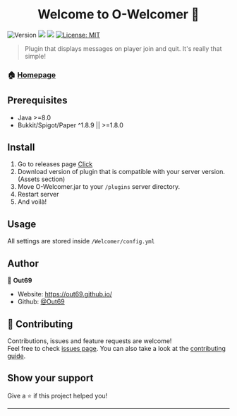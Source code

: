 <h1 align="center">Welcome to O-Welcomer 👋</h1>
<p>
  <img alt="Version" src="https://img.shields.io/badge/version-1.0.0-blue.svg?cacheSeconds=2592000" />
  <img src="https://img.shields.io/badge/Java-%3E%3D8.0-blue.svg" />
  <img src="https://img.shields.io/badge/Bukkit/Spigot/Paper-%5E1.8.9%20%7C%7C%20%3E%3D1.8.0-blue.svg" />
  <a href="#" target="_blank">
    <img alt="License: MIT" src="https://img.shields.io/badge/License-MIT-yellow.svg" />
  </a>
</p>

> Plugin that displays messages on player join and quit. It's really that simple!

### 🏠 [Homepage](https://github.com/Out69/O-Welcomer#readme)

## Prerequisites

- Java >=8.0
- Bukkit/Spigot/Paper ^1.8.9 || >=1.8.0

## Install

1. Go to releases page [Click](https://github.com/Out69/O-Welcomer/releases)
3. Download version of plugin that is compatible with your server version. (Assets section)
4. Move O-Welcomer.jar to your `/plugins` server directory.
5. Restart server
6. And voilà!

## Usage

All settings are stored inside `/Welcomer/config.yml`

## Author

👤 **Out69**

* Website: https://out69.github.io/
* Github: [@Out69](https://github.com/Out69)

## 🤝 Contributing

Contributions, issues and feature requests are welcome!<br />Feel free to check [issues page](https://github.com/Out69/O-Welcomer/issues). You can also take a look at the [contributing guide](@github.com:Out69/O-Welcomer/blob/master/CONTRIBUTING.md).

## Show your support

Give a ⭐️ if this project helped you!

***

